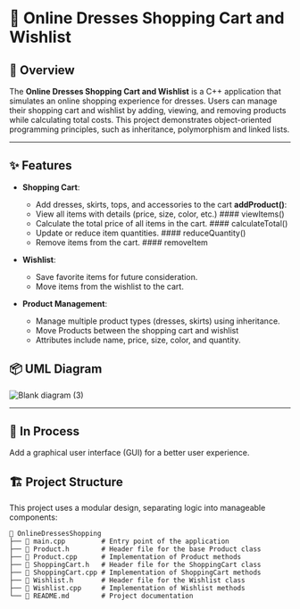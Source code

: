 
# 🛒 Online Dresses Shopping Cart and Wishlist

## 📖 Overview
The **Online Dresses Shopping Cart and Wishlist** is a C++ application that simulates an online shopping experience for dresses. Users can manage their shopping cart and wishlist by adding, viewing, and removing products while calculating total costs. This project demonstrates object-oriented programming principles, such as inheritance, polymorphism and linked lists.

---

## ✨ Features
- **Shopping Cart**:
  - Add dresses, skirts, tops, and accessories to the cart **addProduct()**:
  - View all items with details (price, size, color, etc.) #### viewItems()
  - Calculate the total price of all items in the cart. #### calculateTotal()
  - Update or reduce item quantities.   #### reduceQuantity()
  - Remove items from the cart.  #### removeItem

- **Wishlist**:
  - Save favorite items for future consideration.
  - Move items from the wishlist to the cart.

- **Product Management**:
  - Manage multiple product types (dresses, skirts) using inheritance.
  - Move Products between the shopping cart and wishlist 
  - Attributes include name, price, size, color, and quantity.

📦 **UML Diagram**
-------------------------
![Blank diagram (3)](https://github.com/user-attachments/assets/10fb2da7-980f-48c8-8de1-c3380a664e8a)

---

##  🎯  In Process
Add a graphical user interface (GUI) for a better user experience.

## 🏗️ Project Structure
This project uses a modular design, separating logic into manageable components:


```plaintext
📂 OnlineDressesShopping
├── 📄 main.cpp         # Entry point of the application
├── 📄 Product.h        # Header file for the base Product class
├── 📄 Product.cpp      # Implementation of Product methods
├── 📄 ShoppingCart.h   # Header file for the ShoppingCart class
├── 📄 ShoppingCart.cpp # Implementation of ShoppingCart methods
├── 📄 Wishlist.h       # Header file for the Wishlist class
├── 📄 Wishlist.cpp     # Implementation of Wishlist methods
└── 📄 README.md        # Project documentation

